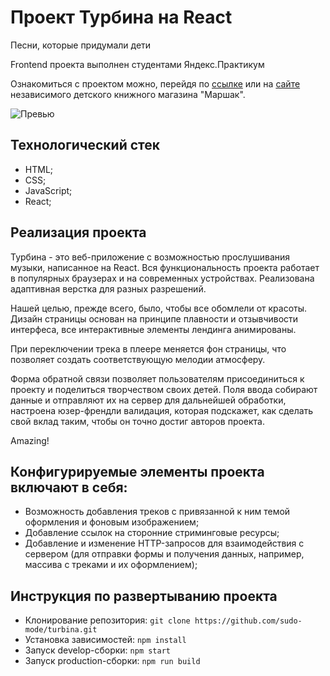 # Проект Турбина на React

Песни, которые придумали дети

Frontend проекта выполнен студентами Яндекс.Практикум

Ознакомиться с проектом можно, перейдя по [ссылке](https://competent-booth-39f138.netlify.app/ "Проект Турбина") или на [сайте](https://marshakbooks.ru/turbina/ "Проект Турбина") независимого детского книжного магазина "Маршак".

![Превью](https://sun9-66.userapi.com/impg/OpBAWUpZL7_5dzV5iK6rRWfk4ox-S_1Vbb_TTA/naboVez551A.jpg?size=1278x780&quality=96&proxy=1&sign=fec0896b759714503e352d70b9d7854e&type=album "Турбина. Песни, которые придумали дети.")

## Технологический стек

* HTML;
* CSS;
* JavaScript;
* React;


## Реализация проекта

Турбина - это веб-приложение с возможностью прослушивания музыки, написанное на React. Вся функциональность проекта работает в популярных браузерах и на современных устройствах. Реализована адаптивная верстка для разных разрешений.


Нашей целью, прежде всего, было, чтобы все обомлели от красоты. Дизайн страницы основан на принципе плавности и отзывчивости интерфеса, все интерактивные элементы лендинга анимированы. 


При переключении трека в плеере меняется фон страницы, что позволяет создать соответствующую мелодии атмосферу.


Форма обратной связи позволяет пользователям присоединиться к проекту и поделиться творчеством своих детей. Поля ввода собирают данные и отправляют их на сервер для дальнейшей обработки, настроена юзер-френдли валидация, которая подскажет, как сделать свой вклад таким, чтобы он точно достиг авторов проекта.


Amazing!


## Конфигурируемые элементы проекта включают в себя:

* Возможность добавления треков с привязанной к ним темой оформления и фоновым изображением;
* Добавление ссылок на сторонние стриминговые ресурсы;
* Добавление и изменение HTTP-запросов для взаимодействия с сервером (для отправки формы и получения данных, например, массива с треками и их оформлением);

## Инструкция по развертыванию проекта

* Клонирование репозитория: `git clone https://github.com/sudo-mode/turbina.git`
* Установка зависимостей: `npm install`
* Запуск develop-сборки: `npm start`
* Запуск production-сборки: `npm run build`
